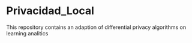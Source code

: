 # Privacidad_Local
This repository contains an adaption of differential privacy algorithms on learning analitics
